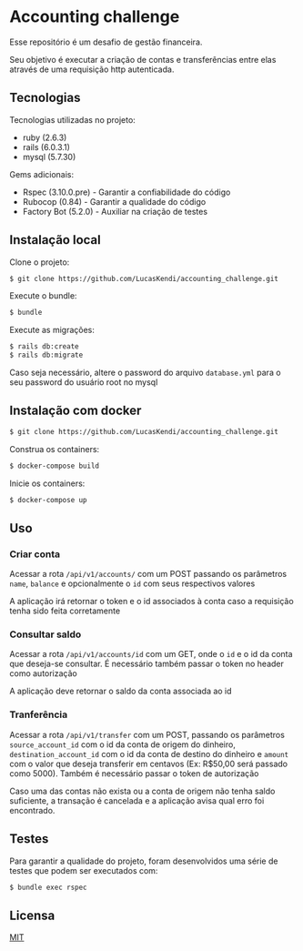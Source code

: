 # Accounting challenge

Esse repositório é um desafio de gestão financeira.

Seu objetivo é executar a criação de contas  e transferências entre elas através de uma requisição http autenticada.
## Tecnologias

Tecnologias utilizadas no projeto:
 - ruby (2.6.3)
 - rails (6.0.3.1)
 - mysql (5.7.30)

Gems adicionais:
 - Rspec (3.10.0.pre) - Garantir a confiabilidade do código
 - Rubocop (0.84) - Garantir a qualidade do código
 - Factory Bot (5.2.0) - Auxiliar na criação de testes


## Instalação local
Clone o projeto:
```bash
$ git clone https://github.com/LucasKendi/accounting_challenge.git
```
Execute o bundle:
```bash
$ bundle
```
Execute as migrações:
```bash
$ rails db:create
$ rails db:migrate
```
Caso seja necessário, altere o password do arquivo `database.yml` para o seu password do usuário root no mysql

## Instalação com docker
```bash
$ git clone https://github.com/LucasKendi/accounting_challenge.git
```

Construa os containers:
```bash
$ docker-compose build
```

Inicie os containers:
```bash
$ docker-compose up
```
## Uso

### Criar conta
Acessar a rota `/api/v1/accounts/` com um POST passando os parâmetros `name`, `balance` e opcionalmente o `id` com seus respectivos valores

A aplicação irá retornar o token e o id associados à conta caso a requisição tenha sido feita corretamente

### Consultar saldo
Acessar a rota `/api/v1/accounts/id` com um GET, onde o `id` e o id da conta que deseja-se consultar. É necessário também passar o token no header como autorização

A aplicação deve retornar o saldo da conta associada ao id

### Tranferência
Acessar a rota `/api/v1/transfer` com um POST, passando os parâmetros `source_account_id` com o id da conta de origem do dinheiro, `destination_account_id` com o id da conta de destino do dinheiro e `amount` com o valor que deseja transferir em centavos (Ex: R$50,00 será passado como 5000). Também é necessário passar o token de autorização

Caso uma das contas não exista ou a conta de origem não tenha saldo suficiente, a transação é cancelada e a aplicação avisa qual erro foi encontrado.

## Testes

Para garantir a qualidade do projeto, foram desenvolvidos uma série de testes que podem ser executados com:
```bash
$ bundle exec rspec
```

## Licensa
[MIT](https://choosealicense.com/licenses/mit/)
